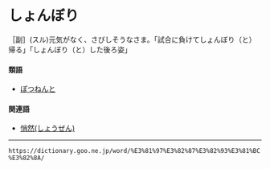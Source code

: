 # しょんぼり

［副］(スル)元気がなく、さびしそうなさま。「試合に負けてしょんぼり（と）帰る」「しょんぼり（と）した後ろ姿」

#### 類語

-   [ぽつねんと](https://dictionary.goo.ne.jp/word/%E3%81%BD%E3%81%A4%E3%81%AD%E3%82%93/#jn-204728)

#### 関連語

-   [悄然(しょうぜん)](https://dictionary.goo.ne.jp/word/%E6%82%84%E7%84%B6/#jn-109155)

---
`https://dictionary.goo.ne.jp/word/%E3%81%97%E3%82%87%E3%82%93%E3%81%BC%E3%82%8A/`
